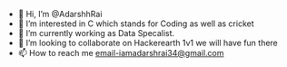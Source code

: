 - 👋 Hi, I’m @AdarshhRai
- 👀 I’m interested in C which stands for Coding as well as cricket
- 🌱 I’m currently working as Data Specalist.
- 💞️ I’m looking to collaborate on Hackerearth 1v1 we will have fun there
- 📫 How to reach me email-iamadarshrai34@gmail.com


<!---
AdarshhRai/AdarshhRai is a ✨ special ✨ repository because its `README.md` (this file) appears on your GitHub profile.
You can click the Preview link to take a look at your changes.
--->
